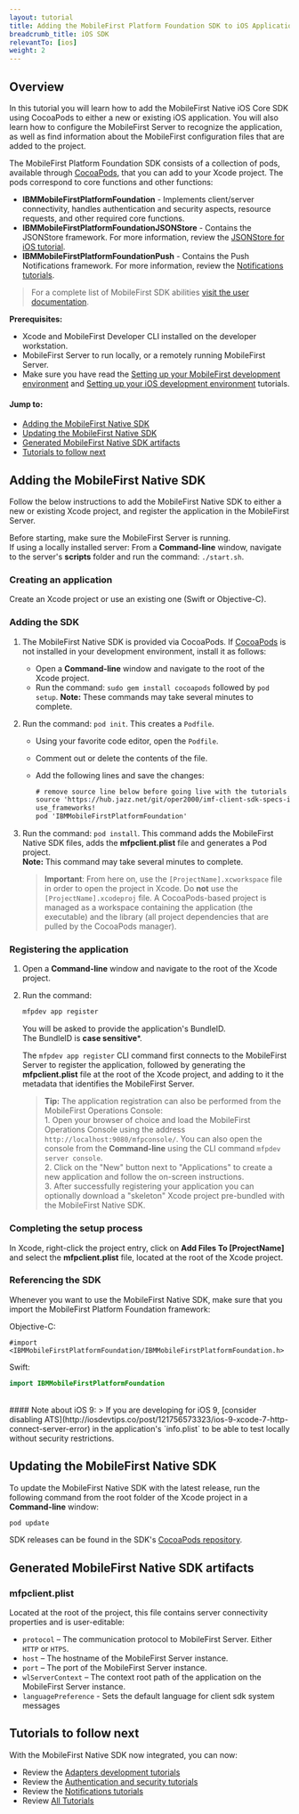 ```yaml
---
layout: tutorial
title: Adding the MobileFirst Platform Foundation SDK to iOS Applications
breadcrumb_title: iOS SDK
relevantTo: [ios]
weight: 2
---
```

## Overview
In this tutorial you will learn how to add the MobileFirst Native iOS Core SDK using CocoaPods to either a new or existing iOS application. You will also learn how to configure the MobileFirst Server to recognize the application, as well as find information about the MobileFirst configuration files that are added to the project.

The MobileFirst Platform Foundation SDK consists of a collection of pods, available through [CocoaPods](http://guides.cocoapods.org), that you can add to your Xcode project. The pods correspond to core functions and other functions:

* **IBMMobileFirstPlatformFoundation** - Implements client/server connectivity, handles authentication and security aspects, resource requests, and other required core functions.
* **IBMMobileFirstPlatformFoundationJSONStore** - Contains the JSONStore framework. For more information, review the [JSONStore for iOS tutorial](../../using-the-mfpf-sdk/jsonstore-ios/).
* **IBMMobileFirstPlatformFoundationPush** - Contains the Push Notifications framework. For more information, review the [Notifications tutorials](../../notifications/).

> For a complete list of MobileFirst SDK abilities [visit the user documentation](http://www-01.ibm.com/support/knowledgecenter/SSHS8R_8.0.0/wl_welcome.html).

**Prerequisites:** 

- Xcode and MobileFirst Developer CLI installed on the developer workstation.  
- MobileFirst Server to run locally, or a remotely running MobileFirst Server.
- Make sure you have read the [Setting up your MobileFirst development environment](../../setting-up-your-development-environment/mobilefirst-development-environment) and [Setting up your iOS development environment](../../setting-up-your-development-environment/ios-development-environment) tutorials.

#### Jump to:

- [Adding the MobileFirst Native SDK](#adding-the-mobilefirst-native-sdk)
- [Updating the MobileFirst Native SDK](#updating-the-mobilefirst-native-sdk)
- [Generated MobileFirst Native SDK artifacts](#generated-mobilefirst-native-sdk-artifacts)
- [Tutorials to follow next](#tutorials-to-follow-next)

## Adding the MobileFirst Native SDK
Follow the below instructions to add the MobileFirst Native SDK to either a new or existing Xcode project, and register the application in the MobileFirst Server.

Before starting, make sure the MobileFirst Server is running.  
If using a locally installed server: From a **Command-line** window, navigate to the server's **scripts** folder and run the command: `./start.sh`.

### Creating an application
Create an Xcode project or use an existing one (Swift or Objective-C).  

### Adding the SDK

1. The MobileFirst Native SDK is provided via CocoaPods. If [CocoaPods](http://guides.cocoapods.org) is not installed in your development environment, install it as follows:  
    - Open a **Command-line** window and navigate to the root of the Xcode project.
    - Run the command: `sudo gem install cocoapods` followed by `pod setup`. **Note:** These commands may take several minutes to complete.

2. Run the command: `pod init`. This creates a `Podfile`.
    - Using your favorite code editor, open the `Podfile`.
    - Comment out or delete the contents of the file.
    - Add the following lines and save the changes:

        ```xml
        # remove source line below before going live with the tutorials
        source 'https://hub.jazz.net/git/oper2000/imf-client-sdk-specs-inhouse.git' 
        use_frameworks! 
        pod 'IBMMobileFirstPlatformFoundation'
        ```
        
3. Run the command: `pod install`. This command adds the MobileFirst Native SDK files, adds the **mfpclient.plist** file and generates a Pod project.  
    **Note:** This command may take several minutes to complete.

    > <span class="glyphicon glyphicon-exclamation-sign" aria-hidden="true"></span> **Important**: From here on, use the `[ProjectName].xcworkspace` file in order to open the project in Xcode. Do <b>not</b> use the `[ProjectName].xcodeproj` file. A CocoaPods-based project is managed as a workspace containing the application (the executable) and the library (all project dependencies that are pulled by the CocoaPods manager).

### Registering the application

1. Open a **Command-line** window and navigate to the root of the Xcode project.  

2. Run the command: 
 
    ```bash
    mfpdev app register
    ```
    
    You will be asked to provide the application's BundleID.  
    The BundleID is **case sensitive***.

    The `mfpdev app register` CLI command first connects to the MobileFirst Server to register the application, followed by generating the **mfpclient.plist** file at the root of the Xcode project, and adding to it the metadata that identifies the MobileFirst Server.
            
    > <span class="glyphicon glyphicon-info-sign" aria-hidden="true"></span> **Tip:** The application registration can also be performed from the MobileFirst Operations Console:    
        1. Open your browser of choice and load the MobileFirst Operations Console using the address `http://localhost:9080/mfpconsole/`. You can also open the console from the **Command-line** using the CLI command `mfpdev server console`.  
        2. Click on the "New" button next to "Applications" to create a new application and follow the on-screen instructions.  
        3. After successfully registering your application you can optionally download a "skeleton" Xcode project pre-bundled with the MobileFirst Native SDK.

### Completing the setup process
In Xcode, right-click the project entry, click on **Add Files To [ProjectName]** and select the **mfpclient.plist** file, located at the root of the Xcode project.



### Referencing the SDK

Whenever you want to use the MobileFirst Native SDK, make sure that you import the MobileFirst Platform Foundation framework:

Objective-C:

```objc
#import <IBMMobileFirstPlatformFoundation/IBMMobileFirstPlatformFoundation.h> 
```

Swift:

```swift
import IBMMobileFirstPlatformFoundation
```

<br>
#### Note about iOS 9:
> If you are developing for iOS 9, [consider disabling ATS](http://iosdevtips.co/post/121756573323/ios-9-xcode-7-http-connect-server-error) in the application's `info.plist` to be able to test locally without security restrictions.

## Updating the MobileFirst Native SDK
To update the MobileFirst Native SDK with the latest release, run the following command from the root folder of the Xcode project in a **Command-line** window:

```bash
pod update
```

SDK releases can be found in the SDK's [CocoaPods repository](https://cocoapods.org/?q=ibm%20mobilefirst).

## Generated MobileFirst Native SDK artifacts

### mfpclient.plist 
Located at the root of the project, this file contains server connectivity properties and is user-editable:

- `protocol` – The communication protocol to MobileFirst Server. Either `HTTP` or `HTPS`.
- `host` – The hostname of the MobileFirst Server instance.
- `port` – The port of the MobileFirst Server instance.
- `wlServerContext` – The context root path of the application on the MobileFirst Server instance.
- `languagePreference` - Sets the default language for client sdk system messages

## Tutorials to follow next
With the MobileFirst Native SDK now integrated, you can now:

- Review the [Adapters development tutorials](../../adapters/)
- Review the [Authentication and security tutorials](../../authentication-and-security/)
- Review the [Notifications tutorials](../../notifications/)
- Review [All Tutorials](../../all-tutorials)
